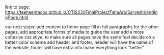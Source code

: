 link to page: https://teeheentacos.github.io/CTIS230FinalProjectTahaArulSarvesh/landingPage.html

our next steps:
add content to home page
fill in full paragraphs for the other pages, add appropriate forms of media to guide the user
add a more cohesive css stlye, to make sure all pages have the same feel
decide on a better color scheme
add header and footer, header will have the name of the website, footer will have extra info
make everything look "better"
